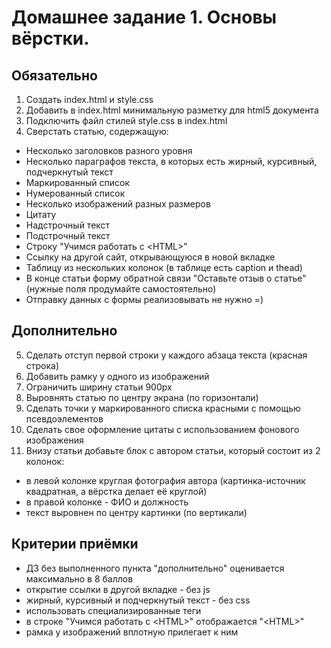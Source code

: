 # Домашнее задание 1. Основы вёрстки.

## Обязательно

1. Создать index.html и style.css
2. Добавить в index.html минимальную разметку для html5 документа
3. Подключить файл стилей style.css в index.html
4. Сверстать статью, содержащую:
  - Несколько заголовков разного уровня
  - Несколько параграфов текста, в которых есть жирный, курсивный, подчеркнутый текст
  - Маркированный список
  - Нумерованный список
  - Несколько изображений разных размеров
  - Цитату
  - Надстрочный текст
  - Подстрочный текст
  - Строку "Учимся работать с &lt;HTML&gt;"
  - Ссылку на другой сайт, открывающуюся в новой вкладке
  - Таблицу из нескольких колонок (в таблице есть caption и thead)
  - В конце статьи форму обратной связи "Оставьте отзыв о статье" (нужные поля продумайте самостоятельно)
  - Отправку данных с формы реализовывать не нужно =)


## Дополнительно

5. Сделать отступ первой строки у каждого абзаца текста (красная строка)
6. Добавить рамку у одного из изображений
7. Ограничить ширину статьи 900px
8. Выровнять статью по центру экрана (по горизонтали)
9. Сделать точки у маркированного списка красными с помощью псевдоэлементов
10. Сделать свое оформление цитаты с использованием фонового изображения
11. Внизу статьи добавьте блок с автором статьи, который состоит из 2 колонок:
  - в левой колонке круглая фотография автора (картинка-источник квадратная, а вёрстка делает её круглой)
  - в правой колонке - ФИО и должность
  - текст выровнен по центру картинки (по вертикали)


## Критерии приёмки

- ДЗ без выполненного пункта "дополнительно" оценивается максимально в 8 баллов
- открытие ссылки в другой вкладке - без js
- жирный, курсивный и подчеркнутый текст - без css
- использовать специализированные теги
- в строке "Учимся работать с &lt;HTML&gt;" отображается "&lt;HTML&gt;"
- рамка у изображений вплотную прилегает к ним
